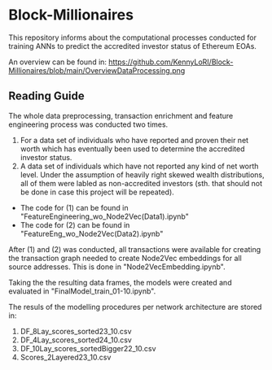 # Block-Millionaires
This repository informs about the computational processes conducted for training ANNs to predict the accredited investor status of Ethereum EOAs.

An overview can be found in: https://github.com/KennyLoRI/Block-Millionaires/blob/main/OverviewDataProcessing.png

## Reading Guide
The whole data preprocessing, transaction enrichment and feature engineering process was conducted two times. 
1. For a data set of individuals who have reported and proven their net worth which has eventually been used to determine the accredited investor status. 
2. A data set of individuals which have not reported any kind of net worth level. Under the assumption of heavily right skewed wealth distributions, all of them were labled as non-accredited investors (sth. that should not be done in case this project will be repeated).

- The code for (1) can be found in "FeatureEngineering_wo_Node2Vec(Data1).ipynb"
- The code for (2) can be found in "FeatureEng_wo_Node2Vec(Data2).ipynb"

After (1) and (2) was conducted, all transactions were available for creating the transaction graph needed to create Node2Vec embeddings for all source addresses. This is done in "Node2VecEmbedding.ipynb". 

Taking the the resulting data frames, the models were created and evaluated in "FinalModel_train_01-10.ipynb". 

The resuls of the modelling procedures per network architecture are stored in: 
1. DF_8Lay_scores_sorted23_10.csv
2. DF_4Lay_scores_sorted24_10.csv
3. DF_10Lay_scores_sortedBigger22_10.csv
4. Scores_2Layered23_10.csv





